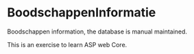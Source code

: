 # BoodschappenInformatie
Boodschappen information, the database is manual maintained.

This is an exercise to learn ASP web Core.
